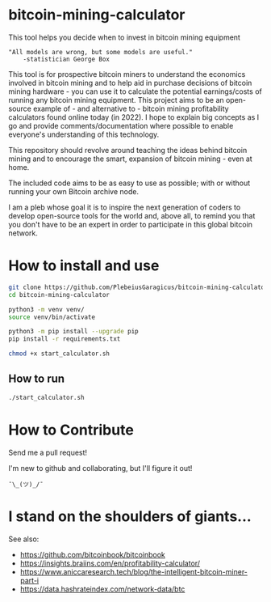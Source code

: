 # bitcoin-mining-calculator

This tool helps you decide when to invest in bitcoin mining equipment

```
"All models are wrong, but some models are useful." 
    -statistician George Box
```


This tool is for prospective bitcoin miners to understand the economics involved in bitcoin mining and to help aid in purchase decisions of bitcoin mining hardware - you can use it to calculate the potential earnings/costs of running any bitcoin mining equipment.  This project aims to be an open-source example of - and alternative to - bitcoin mining profitability calculators found online today (in 2022).  I hope to explain big concepts as I go and provide comments/documentation where possible to enable everyone's understanding of this technology.

This repository should revolve around teaching the ideas behind bitcoin mining and to encourage the smart, expansion of bitcoin mining - even at home.

The included code aims to be as easy to use as possible; with or without running your own Bitcoin archive node.

I am a pleb whose goal it is to inspire the next generation of coders to develop open-source tools for the world and, above all, to remind you that you don't have to be an expert in order to participate in this global bitcoin network.

# How to install and use
```sh
git clone https://github.com/PlebeiusGaragicus/bitcoin-mining-calculator.git
cd bitcoin-mining-calculator

python3 -m venv venv/
source venv/bin/activate

python3 -m pip install --upgrade pip
pip install -r requirements.txt

chmod +x start_calculator.sh
```

## How to run
```sh
./start_calculator.sh
```

# How to Contribute

Send me a pull request!

I'm new to github and collaborating, but I'll figure it out!


```
¯\_(ツ)_/¯
```


# I stand on the shoulders of giants...

See also:
- https://github.com/bitcoinbook/bitcoinbook
- https://insights.braiins.com/en/profitability-calculator/
- https://www.aniccaresearch.tech/blog/the-intelligent-bitcoin-miner-part-i
- https://data.hashrateindex.com/network-data/btc

